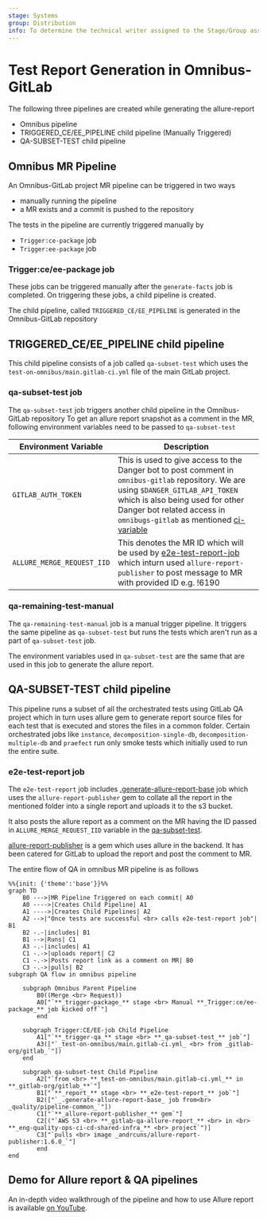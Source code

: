 ```yaml
---
stage: Systems
group: Distribution
info: To determine the technical writer assigned to the Stage/Group associated with this page, see https://handbook.gitlab.com/handbook/product/ux/technical-writing/#assignments
---
```


# Test Report Generation in Omnibus-GitLab

The following three pipelines are created while generating the allure-report

- Omnibus pipeline
- TRIGGERED_CE/EE_PIPELINE child pipeline (Manually Triggered)
- QA-SUBSET-TEST child pipeline

## Omnibus MR Pipeline

An Omnibus-GitLab project MR pipeline can be triggered in two ways

- manually running the pipeline
- a MR exists and a commit is pushed to the repository

The tests in the pipeline are currently triggered manually by

- `Trigger:ce-package` job
- `Trigger:ee-package` job

### Trigger:ce/ee-package job

These jobs can be triggered manually after the `generate-facts` job is completed. On triggering these jobs, a child pipeline is created.

The child pipeline, called `TRIGGERED_CE/EE_PIPELINE` is generated in the Omnibus-GitLab repository

## TRIGGERED_CE/EE_PIPELINE child pipeline

This child pipeline consists of a job called `qa-subset-test` which uses the `test-on-omnibus/main.gitlab-ci.yml` file of the main GitLab project.

### qa-subset-test job

The `qa-subset-test` job triggers another child pipeline in the Omnibus-GitLab repository
To get an allure report snapshot as a comment in the MR, following environment variables need to be passed to `qa-subset-test`

| Environment Variable              | Description |
| ----------------------------------|-------------|
|   `GITLAB_AUTH_TOKEN`             | This is used to give access to the Danger bot to post comment in `omnibus-gitlab` repository. We are using  `$DANGER_GITLAB_API_TOKEN` which is also being used for other Danger bot related access in `omnibugs-gitlab` as mentioned [ci-variable](https://gitlab.com/gitlab-org/omnibus-gitlab/-/blob/master/doc/development/ci-variables.md)        |
|  `ALLURE_MERGE_REQUEST_IID`       | This denotes the MR ID which will be used by [e2e-test-report-job](#e2e-test-report-job) which inturn used `allure-report-publisher` to post message to MR with provided ID e.g. !6190 |

### qa-remaining-test-manual

The `qa-remaining-test-manual` job is a manual trigger pipeline. It triggers the same pipeline as `qa-subset-test` but runs the tests which aren't run as a part of `qa-subset-test` job.

The environment variables used in `qa-subset-test` are the same that are used in this job to generate the allure report.

## QA-SUBSET-TEST child pipeline

This pipeline runs a subset of all the orchestrated tests using GitLab QA project which in turn uses allure gem to generate report source files for each test that is executed and stores the files in a common folder. Certain orchestrated jobs like `instance`, `decomposition-single-db`, `decomposition-multiple-db` and `praefect` run only smoke tests which initially used to run the entire suite.

### e2e-test-report job

The `e2e-test-report` job includes [.generate-allure-report-base](https://gitlab.com/gitlab-org/quality/pipeline-common/-/blob/master/ci/allure-report.yml) job which uses the `allure-report-publisher` gem to collate all the report in the mentioned folder into a single report and uploads it to the s3 bucket.

It also posts the allure report as a comment on the MR having the ID passed in `ALLURE_MERGE_REQUEST_IID` variable in the [qa-subset-test](#qa-subset-test-job).

[allure-report-publisher](https://github.com/andrcuns/allure-report-publisher) is a gem which uses allure in the backend. It has been catered for GitLab to upload the report and post the comment to MR.

The entire flow of QA in omnibus MR pipeline is as follows

```mermaid
%%{init: {'theme':'base'}}%%
graph TD
    B0 --->|MR Pipeline Triggered on each commit| A0
    A0 ---->|Creates Child Pipeline| A1
    A1 ---->|Creates Child Pipelines| A2
    A2 -->|"Once tests are successful <br> calls e2e-test-report job"| B1
    B2 -.-|includes| B1
    B1 -->|Runs| C1
    A3 -.-|includes| A1
    C1 -.->|uploads report| C2
    C1 -.->|Posts report link as a comment on MR| B0
    C3 -.->|pulls| B2
subgraph QA flow in omnibus pipeline

    subgraph Omnibus Parent Pipeline
        B0((Merge <br> Request))
        A0["`**_trigger-package_** stage <br> Manual **_Trigger:ce/ee-package_** job kicked off`"]
        end

    subgraph Trigger:CE/EE-job Child Pipeline
        A1["`**_trigger-qa_** stage <br> **_qa-subset-test_** job`"]
        A3(["`_test-on-omnibus/main.gitlab-ci.yml_ <br> from _gitlab-org/gitlab_`"])
    end

    subgraph qa-subset-test Child Pipeline
        A2["`from <br> **_test-on-omnibus/main.gitlab-ci.yml_** in **_gitlab-org/gitlab_**`"]
        B1["`**_report_** stage <br> **_e2e-test-report_** job`"]
        B2(["`_.generate-allure-report-base_ job from<br> _quality/pipeline-common_`"])
        C1["`**_allure-report-publisher_** gem`"]
        C2[("`AWS S3 <br> **_gitlab-qa-allure-report_** <br> in <br> **_eng-quality-ops-ci-cd-shared-infra_** <br> project`")]
        C3["`pulls <br> image _andrcuns/allure-report-publisher:1.6.0_`"]
        end
end
```

## Demo for Allure report & QA pipelines

An in-depth video walkthrough of the pipeline and how to use Allure report
is available [on YouTube](https://youtu.be/_0dM6KLdCpw).
